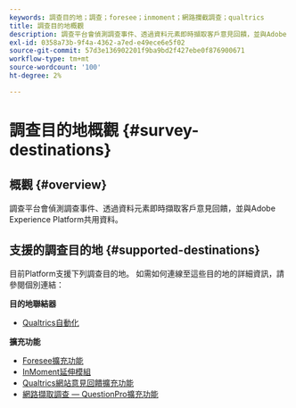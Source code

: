 ```yaml
---
keywords: 調查目的地；調查；foresee；inmoment；網路攔截調查；qualtrics
title: 調查目的地概觀
description: 調查平台會偵測調查事件、透過資料元素即時擷取客戶意見回饋，並與Adobe Experience Platform共用資料。
exl-id: 0358a73b-9f4a-4362-a7ed-e49ece6e5f02
source-git-commit: 57d3e136902201f9ba9bd2f427ebe0f876900671
workflow-type: tm+mt
source-wordcount: '100'
ht-degree: 2%

---
```


# 調查目的地概觀 {#survey-destinations}

## 概觀 {#overview}

調查平台會偵測調查事件、透過資料元素即時擷取客戶意見回饋，並與Adobe Experience Platform共用資料。

## 支援的調查目的地 {#supported-destinations}

目前Platform支援下列調查目的地。 如需如何連線至這些目的地的詳細資訊，請參閱個別連結：

**目的地聯結器**

* [Qualtrics自動化](./qualtrics-automations.md)

**擴充功能**

* [Foresee擴充功能](./foresee.md)
* [InMoment延伸模組](./inmoment.md)
* [Qualtrics網站意見回饋擴充功能](./qualtrics.md)
* [網路擷取調查 — QuestionPro擴充功能](./web-intercept-surveys.md)
